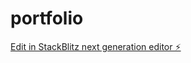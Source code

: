 # portfolio

[Edit in StackBlitz next generation editor ⚡️](https://stackblitz.com/~/github.com/ishvinder9528/portfolio)